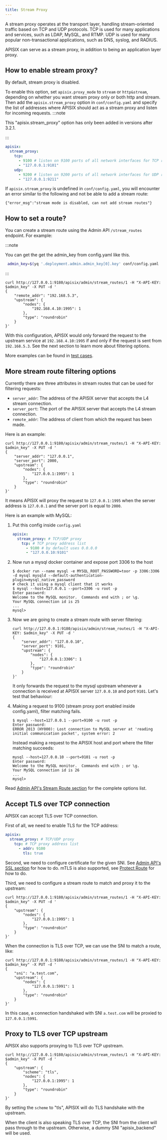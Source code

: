 ```yaml
---
title: Stream Proxy
---
```


<!--
#
# Licensed to the Apache Software Foundation (ASF) under one or more
# contributor license agreements.  See the NOTICE file distributed with
# this work for additional information regarding copyright ownership.
# The ASF licenses this file to You under the Apache License, Version 2.0
# (the "License"); you may not use this file except in compliance with
# the License.  You may obtain a copy of the License at
#
#     http://www.apache.org/licenses/LICENSE-2.0
#
# Unless required by applicable law or agreed to in writing, software
# distributed under the License is distributed on an "AS IS" BASIS,
# WITHOUT WARRANTIES OR CONDITIONS OF ANY KIND, either express or implied.
# See the License for the specific language governing permissions and
# limitations under the License.
#
-->

A stream proxy operates at the transport layer, handling stream-oriented traffic based on TCP and UDP protocols. TCP is used for many applications and services, such as LDAP, MySQL, and RTMP. UDP is used for many popular non-transactional applications, such as DNS, syslog, and RADIUS.

APISIX can serve as a stream proxy, in addition to being an application layer proxy.

## How to enable stream proxy?

By default, stream proxy is disabled.

To enable this option, set `apisix.proxy_mode` to `stream` or `http&stream`, depending on whether you want stream proxy only or both http and stream. Then add the `apisix.stream_proxy` option in `conf/config.yaml` and specify the list of addresses where APISIX should act as a stream proxy and listen for incoming requests.
:::note

This "apisix.stream_proxy" option has only been added in versions after 3.2.1.

:::

```yaml
apisix:
  stream_proxy:
    tcp:
      - 9100 # listen on 9100 ports of all network interfaces for TCP requests
      - "127.0.0.1:9101"
    udp:
      - 9200 # listen on 9200 ports of all network interfaces for UDP requests
      - "127.0.0.1:9211"
```

If `apisix.stream_proxy` is undefined in `conf/config.yaml`, you will encounter an error similar to the following and not be able to add a stream route:

```
{"error_msg":"stream mode is disabled, can not add stream routes"}
```

## How to set a route?

You can create a stream route using the Admin API `/stream_routes` endpoint. For example:

:::note

You can get the get the admin_key from config.yaml like this.

```bash
 admin_key=$(yq '.deployment.admin.admin_key[0].key' conf/config.yaml | sed 's/"//g')
```

:::

```shell
curl http://127.0.0.1:9180/apisix/admin/stream_routes/1 -H "X-API-KEY: $admin_key" -X PUT -d '
{
    "remote_addr": "192.168.5.3",
    "upstream": {
        "nodes": {
            "192.168.4.10:1995": 1
        },
        "type": "roundrobin"
    }
}'
```

With this configuration, APISIX would only forward the request to the upstream service at `192.168.4.10:1995` if and only if the request is sent from `192.168.5.3`. See the next section to learn more about filtering options.

More examples can be found in [test cases](https://github.com/apache/apisix/blob/master/t/stream-node/sanity.t).

## More stream route filtering options

Currently there are three attributes in stream routes that can be used for filtering requests:

- `server_addr`: The address of the APISIX server that accepts the L4 stream connection.
- `server_port`: The port of the APISIX server that accepts the L4 stream connection.
- `remote_addr`: The address of client from which the request has been made.

Here is an example:

```shell
curl http://127.0.0.1:9180/apisix/admin/stream_routes/1 -H "X-API-KEY: $admin_key" -X PUT -d '
{
    "server_addr": "127.0.0.1",
    "server_port": 2000,
    "upstream": {
        "nodes": {
            "127.0.0.1:1995": 1
        },
        "type": "roundrobin"
    }
}'
```

It means APISIX will proxy the request to `127.0.0.1:1995` when the server address is `127.0.0.1` and the server port is equal to `2000`.

Here is an example with MySQL:

1. Put this config inside `config.yaml`

   ```yaml
   apisix:
     stream_proxy: # TCP/UDP proxy
       tcp: # TCP proxy address list
         - 9100 # by default uses 0.0.0.0
         - "127.0.0.10:9101"
   ```

2. Now run a mysql docker container and expose port 3306 to the host

   ```shell
   $ docker run --name mysql -e MYSQL_ROOT_PASSWORD=toor -p 3306:3306 -d mysql mysqld --default-authentication-plugin=mysql_native_password
   # check it using a mysql client that it works
   $ mysql --host=127.0.0.1 --port=3306 -u root -p
   Enter password:
   Welcome to the MySQL monitor.  Commands end with ; or \g.
   Your MySQL connection id is 25
   ...
   mysql>
   ```

3. Now we are going to create a stream route with server filtering:

   ```shell
   curl http://127.0.0.1:9180/apisix/admin/stream_routes/1 -H "X-API-KEY: $admin_key" -X PUT -d '
   {
       "server_addr": "127.0.0.10",
       "server_port": 9101,
       "upstream": {
           "nodes": {
               "127.0.0.1:3306": 1
           },
           "type": "roundrobin"
       }
   }'
   ```

   It only forwards the request to the mysql upstream whenever a connection is received at APISIX server `127.0.0.10` and port `9101`. Let's test that behaviour:

4. Making a request to 9100 (stream proxy port enabled inside config.yaml), filter matching fails.

   ```shell
   $ mysql --host=127.0.0.1 --port=9100 -u root -p
   Enter password:
   ERROR 2013 (HY000): Lost connection to MySQL server at 'reading initial communication packet', system error: 2

   ```

   Instead making a request to the APISIX host and port where the filter matching succeeds:

   ```shell
   mysql --host=127.0.0.10 --port=9101 -u root -p
   Enter password:
   Welcome to the MySQL monitor.  Commands end with ; or \g.
   Your MySQL connection id is 26
   ...
   mysql>
   ```

Read [Admin API's Stream Route section](./admin-api.md#stream-route) for the complete options list.

## Accept TLS over TCP connection

APISIX can accept TLS over TCP connection.

First of all, we need to enable TLS for the TCP address:

```yaml
apisix:
  stream_proxy: # TCP/UDP proxy
    tcp: # TCP proxy address list
      - addr: 9100
        tls: true
```

Second, we need to configure certificate for the given SNI.
See [Admin API's SSL section](./admin-api.md#ssl) for how to do.
mTLS is also supported, see [Protect Route](./mtls.md#protect-route) for how to do.

Third, we need to configure a stream route to match and proxy it to the upstream:

```shell
curl http://127.0.0.1:9180/apisix/admin/stream_routes/1 -H "X-API-KEY: $admin_key" -X PUT -d '
{
    "upstream": {
        "nodes": {
            "127.0.0.1:1995": 1
        },
        "type": "roundrobin"
    }
}'
```

When the connection is TLS over TCP, we can use the SNI to match a route, like:

```shell
curl http://127.0.0.1:9180/apisix/admin/stream_routes/1 -H "X-API-KEY: $admin_key" -X PUT -d '
{
    "sni": "a.test.com",
    "upstream": {
        "nodes": {
            "127.0.0.1:5991": 1
        },
        "type": "roundrobin"
    }
}'
```

In this case, a connection handshaked with SNI `a.test.com` will be proxied to `127.0.0.1:5991`.

## Proxy to TLS over TCP upstream

APISIX also supports proxying to TLS over TCP upstream.

```shell
curl http://127.0.0.1:9180/apisix/admin/stream_routes/1 -H "X-API-KEY: $admin_key" -X PUT -d '
{
    "upstream": {
        "scheme": "tls",
        "nodes": {
            "127.0.0.1:1995": 1
        },
        "type": "roundrobin"
    }
}'
```

By setting the `scheme` to "tls", APISIX will do TLS handshake with the upstream.

When the client is also speaking TLS over TCP, the SNI from the client will pass through to the upstream. Otherwise, a dummy SNI "apisix_backend" will be used.
